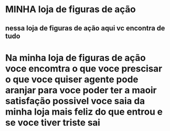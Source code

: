 # MINHA loja de figuras de ação
## nessa loja de figuras de ação aqui vc encontra de tudo 
# Na minha loja de figuras de ação voce encomtra o que voce prescisar o que voce quiser agente pode aranjar para voce poder ter a maoir satisfação possivel voce saia da minha loja mais feliz do que entrou e se voce tiver triste sai
